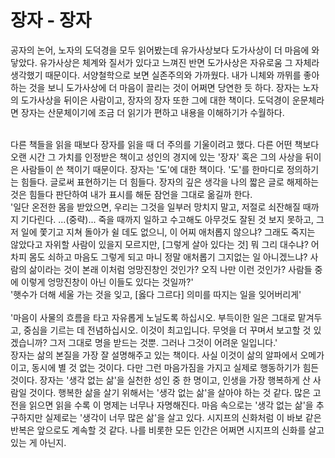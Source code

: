 # 장자 - 장자


 공자의 논어, 노자의 도덕경을 모두 읽어봤는데 유가사상보다 도가사상이 더 마음에 와 닿았다. 유가사상은 체계와 질서가 있다고 느껴진 반면 도가사상은 자유로움 그 자체라 생각했기 때문이다. 서양철학으로 보면 실존주의와 가까웠다. 내가 니체와 까뮈를 좋아하는 것을 보니 도가사상에 더 마음이 끌리는 것이 어쩌면 당연한 듯 하다. 장자는 노자의 도가사상을 뒤이은 사람이고, 장자의 장자 또한 그에 대한 책이다. 도덕경이 운문체라면 장자는 산문체이기에 조금 더 읽기가 편하고 내용을 이해하기가 수월하다. ﻿

<br>
 다른 책들을 읽을 때보다 장자를 읽을 때 더 주의를 기울이려고 했다. 다른 어떤 책보다 오랜 시간 그 가치를 인정받은 책이고 성인의 경지에 있는 &#39;장자&#39; 혹은 그의 사상을 뒤이은 사람들이 쓴 책이기 때문이다.
 장자는 &#39;도&#39;에 대한 책이다. &#39;도&#39;를 한마디로 정의하기는 힘들다. 글로써 표현하기는 더 힘들다. 장자의 깊은 생각을 나의 짧은 글로 해제하는 것은 힘들다 판단하여 내가 표시를 해둔 잠언을 그대로 옮길까 한다.
﻿

<br>
&#39;일단 온전한 몸을 받았으면, 우리는 그것을 일부러 망치지 말고, 저절로 쇠잔해질 때까지 기다린다. ...(중략)... 죽을 때까지 일하고 수고해도 아무것도 잘된 것 보지 못하고, 그저 일에 쫓기고 지쳐 돌아가 쉴 데도 없으니, 이 어찌 애처롭지 않으냐? 그래도 죽지는 않았다고 자위할 사람이 있을지 모르지만, [그렇게 살아 있다는 것] 뭐 그리 대수냐? 어차피 몸도 쇠하고 마음도 그렇게 되고 마니 정말 애처롭기 그지없는 일 아니겠느냐? 사람의 삶이라는 것이 본래 이처럼 엉망진창인 것인가? 오직 나만 이런 것인가? 사람들 중에 이렇게 엉망진창이 아닌 이들도 있다는 것일까?&#39;
﻿

<br>
&#39;햇수가 더해 세울 가는 것을 잊고, [옳다 그르다] 의미를 따지는 일을 잊어버리게&#39;
﻿
<br>
<br>
&#39;마음이 사물의 흐름을 타고 자유롭게 노닐도록 하십시오. 부득이한 일은 그대로 맡겨두고, 중심을 기르는 데 전념하십시오. 이것이 최고입니다. 무엇을 더 꾸며서 보고할 것 있겠습니까? 그저 그대로 명을 받드는 것뿐. 그러나 그것이 어려운 일입니다.&#39;
﻿

<br>
장자는 삶의 본질을 가장 잘 설명해주고 있는 책이다. 사실 이것이 삶의 알파에서 오메가이고, 동시에 별 것 없는 것이다. 다만 그런 마음가짐을 가지고 실제로 행동하기가 힘든 것이다. 장자는 &#39;생각 없는 삶&#39;을 실천한 성인 중 한 명이고, 인생을 가장 행복하게 산 사람일 것이다. 행복한 삶을 살기 위해서는 &#39;생각 없는 삶&#39;을 살아야 하는 것 같다. 많은 고전을 읽으면 읽을 수록 이 명제는 너무나 자명해진다. 마음 속으로는 &#39;생각 없는 삶&#39;을 추구하지만 실제로는 &#39;생각이 너무 많은 삶&#39;을 살고 있다. 시지프의 신화처럼 이 바보 같은 반복은 앞으로도 계속할 것 같다. 나를 비롯한 모든 인간은 어쩌면 시지프의 신화를 살고 있는 게 아닌지.
﻿
